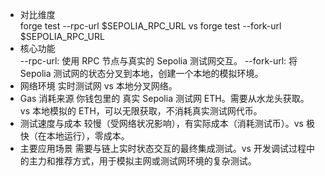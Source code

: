 - 对比维度  
  forge test --rpc-url $SEPOLIA_RPC_URL vs forge test --fork-url $SEPOLIA_RPC_URL
- 核心功能  
  --rpc-url: 使用 RPC 节点与真实的 Sepolia 测试网交互。
  --fork-url: 将 Sepolia 测试网的状态分叉到本地，创建一个本地的模拟环境。
- 网络环境
  实时测试网 vs 本地分叉网络。
- Gas 消耗来源
  你钱包里的 真实 Sepolia 测试网 ETH。需要从水龙头获取。 vs
  本地模拟的 ETH，可以无限获取，不消耗真实测试网代币。
- 测试速度与成本
  较慢（受网络状况影响），有实际成本（消耗测试币）。vs
  极快（在本地运行），零成本。
- 主要应用场景
  需要与链上实时状态交互的最终集成测试。vs
  开发调试过程中的主力和推荐方式，用于模拟主网或测试网环境的复杂测试。
